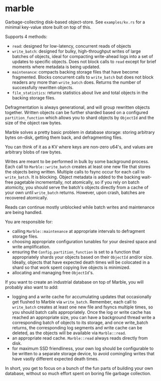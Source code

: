 # marble

Garbage-collecting disk-based object-store. See `examples/kv.rs`
for a minimal key-value store built on top of this.

Supports 4 methods:
* `read`: designed for low-latency, concurrent reads of objects
* `write_batch`: designed for bulky, high-throughput writes of large batches of objects,
  ideal for compacting write-ahead logs into a set of updates to specific objects. Does
  not block calls to `read` except for brief moments where metadata is being updated.
* `maintenance`: compacts backing storage files that have become fragmented. Blocks
  concurrent calls to `write_batch` but does not block readers any more than `write_batch`
  does. Returns the number of successfully rewritten objects.
* `file_statistics`: returns statistics about live and total objects in the backing storage files.

Defragmentation is always generational, and will group rewritten
objects together. Written objects can be further sharded based on a
configured `partition_function` which allows you to shard objects
by `ObjectId` and the size of the object raw bytes.

Marble solves a pretty basic problem in database storage: storing
arbitrary bytes on-disk, getting them back, and defragmenting files.

You can think of it as a KV where keys are non-zero u64's, and values
are arbitrary blobs of raw bytes.

Writes are meant to be performed in bulk by some background process.
Each call to `Marble::write_batch` creates at least one new file
that stores the objects being written. Multiple calls to fsync occur
for each call to `write_batch`. It is blocking. Object metadata is added
to the backing wait-free pagetable incrementally, not atomically,
so if you rely on batch atomicity, you should serve the batch's objects
directly from a cache of your own until `write_batch` returns.
However, upon crash, batches are recovered atomically.

Reads can continue mostly unblocked while batch writes and maintenance are being handled.

You are responsible for:
* calling `Marble::maintenance` at appropriate intervals to defragment
  storage files.
* choosing appropriate configuration tunables for your desired space
  and write amplification.
* ensuring the `Config.partition_function` is set to a function that
  appropriately shards your objects based on their `ObjectId` and/or size.
  Ideally, objects that have expected death times will be colocated in
  a shard so that work spent copying live objects is minimized.
* allocating and managing free `ObjectId`'s.

If you want to create an industrial database on top of Marble, you will
probably also want to add:
* logging and a write cache for accumulating updates that occasionally
  get flushed to Marble via `write_batch`. Remember, each call to
  `write_batch` creates at least one new file and fsyncs multiple times,
  so you should batch calls appropriately. Once the log or write cache has
  reached an appropriate size, you can have a background thread write a
  corresponding batch of objects to its storage, and once write_batch returns, the
  corresponding log segments and write cache can be deleted, as the objects
  will be available via `Marble::read`.
* an appropriate read cache. `Marble::read` always reads directly from disk.
* for maximum SSD friendliness, your own log should be configurable to be
  written to a separate storage device, to avoid comingling writes that
  have vastly different expected death times.

In short, you get to focus on a bunch of the fun parts of building your own
database, without so much effort spent on boring file garbage collection.
